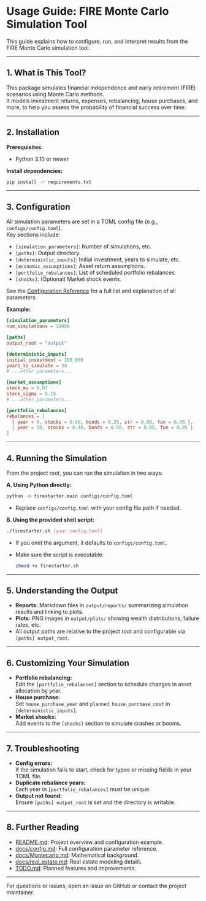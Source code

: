 # Usage Guide: FIRE Monte Carlo Simulation Tool

This guide explains how to configure, run, and interpret results from the FIRE Monte Carlo
simulation tool.

---

## 1. What is This Tool?

This package simulates financial independence and early retirement (FIRE) scenarios using Monte
Carlo methods.  
It models investment returns, expenses, rebalancing, house purchases, and more, to help you assess
the probability of financial success over time.

---

## 2. Installation

**Prerequisites:**

- Python 3.10 or newer

**Install dependencies:**

```sh
pip install -r requirements.txt
```

---

## 3. Configuration

All simulation parameters are set in a TOML config file (e.g., `configs/config.toml`).  
Key sections include:

- `[simulation_parameters]`: Number of simulations, etc.
- `[paths]`: Output directory.
- `[deterministic_inputs]`: Initial investment, years to simulate, etc.
- `[economic_assumptions]`: Asset return assumptions.
- `[portfolio_rebalances]`: List of scheduled portfolio rebalances.
- `[shocks]`: (Optional) Market shock events.

See the [Configuration Reference](config.md) for a full list and explanation of all parameters.

**Example:**

```toml
[simulation_parameters]
num_simulations = 10000

[paths]
output_root = "output"

[deterministic_inputs]
initial_investment = 100_000
years_to_simulate = 30
# ...other parameters...

[market_assumptions]
stock_mu = 0.07
stock_sigma = 0.15
# ...other parameters...

[portfolio_rebalances]
rebalances = [
  { year = 0, stocks = 0.60, bonds = 0.35, str = 0.00, fun = 0.05 },
  { year = 10, stocks = 0.40, bonds = 0.50, str = 0.05, fun = 0.05 }
]
```

---

## 4. Running the Simulation

From the project root, you can run the simulation in two ways:

**A. Using Python directly:**

```sh
python -m firestarter.main configs/config.toml
```

- Replace `configs/config.toml` with your config file path if needed.

**B. Using the provided shell script:**

```sh
./firestarter.sh [your_config.toml]
```

- If you omit the argument, it defaults to `configs/config.toml`.
- Make sure the script is executable:

  ```sh
  chmod +x firestarter.sh
  ```

---

## 5. Understanding the Output

- **Reports:** Markdown files in `output/reports/` summarizing simulation results and linking to
  plots.
- **Plots:** PNG images in `output/plots/` showing wealth distributions, failure rates, etc.
- All output paths are relative to the project root and configurable via `[paths] output_root`.

---

## 6. Customizing Your Simulation

- **Portfolio rebalancing:**  
  Edit the `[portfolio_rebalances]` section to schedule changes in asset allocation by year.
- **House purchase:**  
  Set `house_purchase_year` and `planned_house_purchase_cost` in `[deterministic_inputs]`.
- **Market shocks:**  
  Add events to the `[shocks]` section to simulate crashes or booms.

---

## 7. Troubleshooting

- **Config errors:**  
  If the simulation fails to start, check for typos or missing fields in your TOML file.
- **Duplicate rebalance years:**  
  Each year in `[portfolio_rebalances]` must be unique.
- **Output not found:**  
  Ensure `[paths] output_root` is set and the directory is writable.

---

## 8. Further Reading

- [README.md](../README.md): Project overview and configuration example.
- [docs/config.md](config.md): Full configuration parameter reference.
- [docs/Montecarlo.md](Montecarlo.md): Mathematical background.
- [docs/real_estate.md](real_estate.md): Real estate modeling details.
- [TODO.md](../TODO.md): Planned features and improvements.

---

For questions or issues, open an issue on GitHub or contact the project maintainer.
